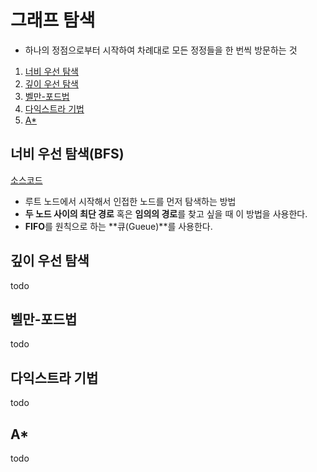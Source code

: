 # 그래프 탐색

- 하나의 정점으로부터 시작하여 차례대로 모든 정정들을 한 번씩 방문하는 것

1. [너비 우선 탐색](https://github.com/yoojinhee03/TIL/blob/master/%EC%9E%90%EB%A3%8C%EA%B5%AC%EC%A1%B0/%EA%B7%B8%EB%9E%98%ED%94%84%20%ED%83%90%EC%83%89.md#%EB%84%88%EB%B9%84-%EC%9A%B0%EC%84%A0-%ED%83%90%EC%83%89)
2. [깊이 우선 탐색](https://github.com/yoojinhee03/TIL/blob/master/%EC%9E%90%EB%A3%8C%EA%B5%AC%EC%A1%B0/%EA%B7%B8%EB%9E%98%ED%94%84%20%ED%83%90%EC%83%89.md#%EA%B9%8A%EC%9D%B4-%EC%9A%B0%EC%84%A0-%ED%83%90%EC%83%89)
3. [벨만-포드법](https://github.com/yoojinhee03/TIL/blob/master/%EC%9E%90%EB%A3%8C%EA%B5%AC%EC%A1%B0/%EA%B7%B8%EB%9E%98%ED%94%84%20%ED%83%90%EC%83%89.md#%EB%B2%A8%EB%A7%8C-%ED%8F%AC%EB%93%9C%EB%B2%95)
4. [다익스트라 기법](https://github.com/yoojinhee03/TIL/blob/master/%EC%9E%90%EB%A3%8C%EA%B5%AC%EC%A1%B0/%EA%B7%B8%EB%9E%98%ED%94%84%20%ED%83%90%EC%83%89.md#%EB%8B%A4%EC%9D%B5%EC%8A%A4%ED%8A%B8%EB%9D%BC-%EA%B8%B0%EB%B2%95)
5. [A*](https://github.com/yoojinhee03/TIL/blob/master/%EC%9E%90%EB%A3%8C%EA%B5%AC%EC%A1%B0/%EA%B7%B8%EB%9E%98%ED%94%84%20%ED%83%90%EC%83%89.md#a)

## 너비 우선 탐색(BFS)

[소스코드]()

- 루트 노드에서 시작해서 인접한 노드를 먼저 탐색하는 방법
- **두 노드 사이의 최단 경로** 혹은 **임의의 경로**를 찾고 싶을 때 이 방법을 사용한다.
- **FIFO**를 원칙으로 하는 **큐(Gueue)**를 사용한다.

## 깊이 우선 탐색

todo

## 벨만-포드법

todo

## 다익스트라 기법

todo

## A*

todo